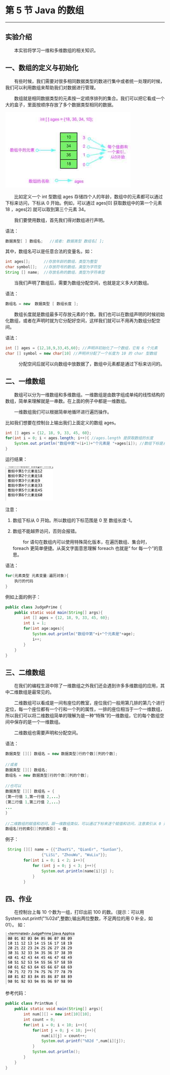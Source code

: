 # 第 5 节 Java 的数组

* * *

## 实验介绍

　　本实验将学习一维和多维数组的相关知识。

## 一、数组的定义与初始化

　　有些时候，我们需要对很多相同数据类型的数进行集中或者统一处理的时候，我们可以利用数组来帮助我们对数据进行管理。

　　数组就是相同数据类型的元素按一定顺序排列的集合。我们可以把它看成一个大的盒子，里面按顺序存放了多个数据类型相同的数据。

![数组的定义](img/document-uid79144labid1052timestamp1434356533170.jpg)

　　比如定义一个 int 型数组 ages 存储四个人的年龄，数组中的元素都可以通过下标来访问，下标从 0 开始。例如，可以通过 ages[0] 获取数组中的第一个元素 18 ，ages[2] 就可以取到第三个元素 34。

　　我们要使用数组，首先我们得对数组进行声明。

语法：

```java
数据类型[ ] 数组名;   //或者: 数据类型 数组名[ ]; 
```

其中，数组名可以是任意合法的变量名，如：

```java
int ages[];      //存放年龄的数组，类型为整型
char symbol[];   //存放符号的数组，类型为字符型
String [] name;  //存放名称的数组，类型为字符串型 
```

　　当我们声明了数组后，需要为数组分配空间，也就是定义多大的数组。

语法：

```java
数组名 = new  数据类型 [ 数组长度 ]; 
```

　　数组长度就是数组最多可存放元素的个数。我们也可以在数组声明的时候初始化数组，或者在声明时就为它分配好空间，这样我们就可以不用再为数组分配空间。

语法：

```java
int [] ages = {12,18,9,33,45,60}; //声明并初始化了一个数组，它有 6 个元素
char [] symbol = new char[10] //声明并分配了一个长度为 10 的 char 型数组 
```

　　　分配空间后就可以向数组中放数据了，数组中元素都是通过下标来访问的。

## 二、一维数组

　　数组可以分为一维数组和多维数组。一维数组是由数字组成单纯的线性结构的数组，简单来理解就是一串数。在上面的例子中都是一维数组。

　　一维数组我们可以根据简单地循环进行遍历操作。

比如我们想要在控制台上输出我们上面定义的数组 ages。

```java
int [] ages = {12, 18, 9, 33, 45, 60};
for(int i = 0; i < ages.length; i++){ //ages.length 是获取数组的长度
    System.out.println("数组中第"+(i+1)+"个元素是 "+ages[i]); //数组下标是从零开始，一定要注意
} 
```

运行结果：

![数组输出结果](img/document-uid79144labid1052timestamp1434356277163.jpg)

注意：

1.  数组下标从 0 开始。所以数组的下标范围是 0 至 数组长度-1。

2.  数组不能越界访问，否则会报错。

    　　 for 语句在数组内可以使用特殊简化版本，在遍历数组、集合时，foreach 更简单便捷。从英文字面意思理解 foreach 也就是“ for 每一个”的意思。

语法：

```java
for(元素类型 元素变量:遍历对象){
    执行的代码
} 
```

例如上面的例子：

```java
public class JudgePrime {
    public static void main(String[] args){
        int [] ages = {12, 18, 9, 33, 45, 60};
        int i = 1;
        for(int age:ages){
            System.out.println("数组中第"+i+"个元素是"+age);
            i++;
        }
    }
} 
```

## 三、二维数组

　　在我们的编程生涯中除了一维数组之外我们还会遇到许多多维数组的应用，其中二维数组是最常见的。

　　二维数组可以看成是一间有座位的教室，座位我们一般用第几排的第几个进行定位，每一个座位都有一个行和一个列的属性，一排的座位相当于一个一维数组，所以我们可以将二维数组简单的理解为是一种“特殊”的一维数组，它的每个数组空间中保存的是一个一维数组。

　　二维数组也需要声明和分配空间。

语法：

```java
数据类型 [][] 数组名 = new 数据类型[行的个数][列的个数];

//或者
数据类型 [][] 数组名;
数组名 = new 数据类型[行的个数][列的个数];

//也可以
数据类型 [][] 数组名 = {
{第一行值 1,第一行值 2,...}
{第二行值 1,第二行值 2,...}
...
}

//二维数组的赋值和访问，跟一维数组类似，可以通过下标来逐个赋值和访问，注意索引从 0 开始
数组名[行的索引][列的索引] = 值; 
```

例子：

```java
 String [][] name = {{"ZhaoYi", "QianEr", "SunSan"},
                {"LiSi", "ZhouWu", "WuLiu"}};
        for(int i = 0; i < 2; i++){
            for (int j = 0; j < 3; j++){
                System.out.println(name[i][j] );
            }
        } 
```

## 四、作业

　　在控制台上每 10 个数为一组，打印出前 100 的数。（提示：可以用 System.out.printf("%02d",整数);输出两位整数，不足两位的用 0 补全，如 01）。 如：

![作业](img/document-uid79144labid1052timestamp1434356347954.jpg)

参考代码：

```java
public class PrintNum {
    public static void main(String[] args){
        int num[][] = new int[10][10];
        int count = 0;
        for(int i = 0; i < 10; i++){
            for(int j = 0; j < 10; j++){
                num[i][j] = count++;
                System.out.printf("%02d ",num[i][j]);
            }
            System.out.println();
        }
    }
} 
```